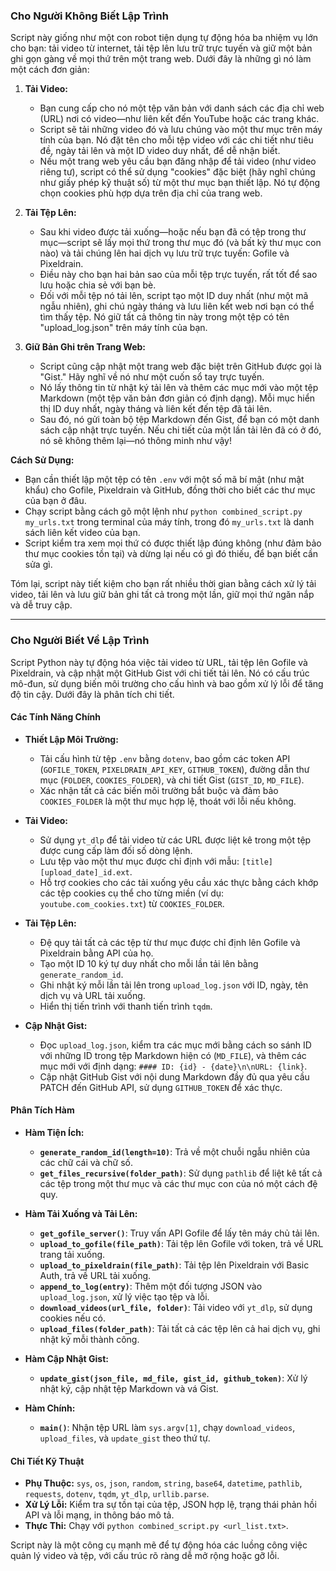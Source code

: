 ### Cho Người Không Biết Lập Trình

Script này giống như một con robot tiện dụng tự động hóa ba nhiệm vụ lớn cho bạn: tải video từ internet, tải tệp lên lưu trữ trực tuyến và giữ một bản ghi gọn gàng về mọi thứ trên một trang web. Dưới đây là những gì nó làm một cách đơn giản:

1. **Tải Video:**
   - Bạn cung cấp cho nó một tệp văn bản với danh sách các địa chỉ web (URL) nơi có video—như liên kết đến YouTube hoặc các trang khác.
   - Script sẽ tải những video đó và lưu chúng vào một thư mục trên máy tính của bạn. Nó đặt tên cho mỗi tệp video với các chi tiết như tiêu đề, ngày tải lên và một ID video duy nhất, để dễ nhận biết.
   - Nếu một trang web yêu cầu bạn đăng nhập để tải video (như video riêng tư), script có thể sử dụng "cookies" đặc biệt (hãy nghĩ chúng như giấy phép kỹ thuật số) từ một thư mục bạn thiết lập. Nó tự động chọn cookies phù hợp dựa trên địa chỉ của trang web.

2. **Tải Tệp Lên:**
   - Sau khi video được tải xuống—hoặc nếu bạn đã có tệp trong thư mục—script sẽ lấy mọi thứ trong thư mục đó (và bất kỳ thư mục con nào) và tải chúng lên hai dịch vụ lưu trữ trực tuyến: Gofile và Pixeldrain.
   - Điều này cho bạn hai bản sao của mỗi tệp trực tuyến, rất tốt để sao lưu hoặc chia sẻ với bạn bè.
   - Đối với mỗi tệp nó tải lên, script tạo một ID duy nhất (như một mã ngẫu nhiên), ghi chú ngày tháng và lưu liên kết web nơi bạn có thể tìm thấy tệp. Nó giữ tất cả thông tin này trong một tệp có tên "upload_log.json" trên máy tính của bạn.

3. **Giữ Bản Ghi trên Trang Web:**
   - Script cũng cập nhật một trang web đặc biệt trên GitHub được gọi là "Gist." Hãy nghĩ về nó như một cuốn sổ tay trực tuyến.
   - Nó lấy thông tin từ nhật ký tải lên và thêm các mục mới vào một tệp Markdown (một tệp văn bản đơn giản có định dạng). Mỗi mục hiển thị ID duy nhất, ngày tháng và liên kết đến tệp đã tải lên.
   - Sau đó, nó gửi toàn bộ tệp Markdown đến Gist, để bạn có một danh sách cập nhật trực tuyến. Nếu chi tiết của một lần tải lên đã có ở đó, nó sẽ không thêm lại—nó thông minh như vậy!

**Cách Sử Dụng:**
- Bạn cần thiết lập một tệp có tên `.env` với một số mã bí mật (như mật khẩu) cho Gofile, Pixeldrain và GitHub, đồng thời cho biết các thư mục của bạn ở đâu.
- Chạy script bằng cách gõ một lệnh như `python combined_script.py my_urls.txt` trong terminal của máy tính, trong đó `my_urls.txt` là danh sách liên kết video của bạn.
- Script kiểm tra xem mọi thứ có được thiết lập đúng không (như đảm bảo thư mục cookies tồn tại) và dừng lại nếu có gì đó thiếu, để bạn biết cần sửa gì.

Tóm lại, script này tiết kiệm cho bạn rất nhiều thời gian bằng cách xử lý tải video, tải lên và lưu giữ bản ghi tất cả trong một lần, giữ mọi thứ ngăn nắp và dễ truy cập.

---

### Cho Người Biết Về Lập Trình

Script Python này tự động hóa việc tải video từ URL, tải tệp lên Gofile và Pixeldrain, và cập nhật một GitHub Gist với chi tiết tải lên. Nó có cấu trúc mô-đun, sử dụng biến môi trường cho cấu hình và bao gồm xử lý lỗi để tăng độ tin cậy. Dưới đây là phân tích chi tiết.

#### Các Tính Năng Chính

- **Thiết Lập Môi Trường:**
  - Tải cấu hình từ tệp `.env` bằng `dotenv`, bao gồm các token API (`GOFILE_TOKEN`, `PIXELDRAIN_API_KEY`, `GITHUB_TOKEN`), đường dẫn thư mục (`FOLDER`, `COOKIES_FOLDER`), và chi tiết Gist (`GIST_ID`, `MD_FILE`).
  - Xác nhận tất cả các biến môi trường bắt buộc và đảm bảo `COOKIES_FOLDER` là một thư mục hợp lệ, thoát với lỗi nếu không.

- **Tải Video:**
  - Sử dụng `yt_dlp` để tải video từ các URL được liệt kê trong một tệp được cung cấp làm đối số dòng lệnh.
  - Lưu tệp vào một thư mục được chỉ định với mẫu: `[title][upload_date]_id.ext`.
  - Hỗ trợ cookies cho các tải xuống yêu cầu xác thực bằng cách khớp các tệp cookies cụ thể cho từng miền (ví dụ: `youtube.com_cookies.txt`) từ `COOKIES_FOLDER`.

- **Tải Tệp Lên:**
  - Đệ quy tải tất cả các tệp từ thư mục được chỉ định lên Gofile và Pixeldrain bằng API của họ.
  - Tạo một ID 10 ký tự duy nhất cho mỗi lần tải lên bằng `generate_random_id`.
  - Ghi nhật ký mỗi lần tải lên trong `upload_log.json` với ID, ngày, tên dịch vụ và URL tải xuống.
  - Hiển thị tiến trình với thanh tiến trình `tqdm`.

- **Cập Nhật Gist:**
  - Đọc `upload_log.json`, kiểm tra các mục mới bằng cách so sánh ID với những ID trong tệp Markdown hiện có (`MD_FILE`), và thêm các mục mới với định dạng: `#### ID: {id} - {date}\n\nURL: {link}`.
  - Cập nhật GitHub Gist với nội dung Markdown đầy đủ qua yêu cầu PATCH đến GitHub API, sử dụng `GITHUB_TOKEN` để xác thực.

#### Phân Tích Hàm

- **Hàm Tiện Ích:**
  - **`generate_random_id(length=10)`**: Trả về một chuỗi ngẫu nhiên của các chữ cái và chữ số.
  - **`get_files_recursive(folder_path)`**: Sử dụng `pathlib` để liệt kê tất cả các tệp trong một thư mục và các thư mục con của nó một cách đệ quy.

- **Hàm Tải Xuống và Tải Lên:**
  - **`get_gofile_server()`**: Truy vấn API Gofile để lấy tên máy chủ tải lên.
  - **`upload_to_gofile(file_path)`**: Tải tệp lên Gofile với token, trả về URL trang tải xuống.
  - **`upload_to_pixeldrain(file_path)`**: Tải tệp lên Pixeldrain với Basic Auth, trả về URL tải xuống.
  - **`append_to_log(entry)`**: Thêm một đối tượng JSON vào `upload_log.json`, xử lý việc tạo tệp và lỗi.
  - **`download_videos(url_file, folder)`**: Tải video với `yt_dlp`, sử dụng cookies nếu có.
  - **`upload_files(folder_path)`**: Tải tất cả các tệp lên cả hai dịch vụ, ghi nhật ký mỗi thành công.

- **Hàm Cập Nhật Gist:**
  - **`update_gist(json_file, md_file, gist_id, github_token)`**: Xử lý nhật ký, cập nhật tệp Markdown và vá Gist.

- **Hàm Chính:**
  - **`main()`**: Nhận tệp URL làm `sys.argv[1]`, chạy `download_videos`, `upload_files`, và `update_gist` theo thứ tự.

#### Chi Tiết Kỹ Thuật

- **Phụ Thuộc:** `sys`, `os`, `json`, `random`, `string`, `base64`, `datetime`, `pathlib`, `requests`, `dotenv`, `tqdm`, `yt_dlp`, `urllib.parse`.
- **Xử Lý Lỗi:** Kiểm tra sự tồn tại của tệp, JSON hợp lệ, trạng thái phản hồi API và lỗi mạng, in thông báo mô tả.
- **Thực Thi:** Chạy với `python combined_script.py <url_list.txt>`.

Script này là một công cụ mạnh mẽ để tự động hóa các luồng công việc quản lý video và tệp, với cấu trúc rõ ràng dễ mở rộng hoặc gỡ lỗi.

